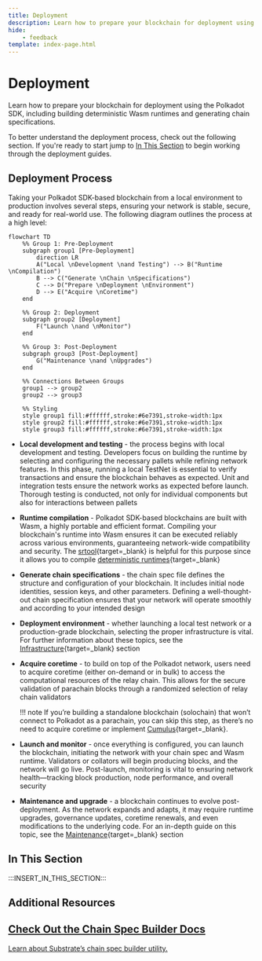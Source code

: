 ```yaml
---
title: Deployment
description: Learn how to prepare your blockchain for deployment using the Polkadot SDK, including building deterministic Wasm runtimes and generating chain specifications.
hide: 
    - feedback
template: index-page.html
---
```


# Deployment

Learn how to prepare your blockchain for deployment using the Polkadot SDK, including building deterministic Wasm runtimes and generating chain specifications.

To better understand the deployment process, check out the following section. If you're ready to start jump to [In This Section](#in-this-section) to begin working through the deployment guides.

## Deployment Process

Taking your Polkadot SDK-based blockchain from a local environment to production involves several steps, ensuring your network is stable, secure, and ready for real-world use. The following diagram outlines the process at a high level:

```mermaid
flowchart TD
    %% Group 1: Pre-Deployment
    subgraph group1 [Pre-Deployment]
        direction LR
        A("Local \nDevelopment \nand Testing") --> B("Runtime \nCompilation")
        B --> C("Generate \nChain \nSpecifications")
        C --> D("Prepare \nDeployment \nEnvironment")
        D --> E("Acquire \nCoretime")
    end
    
    %% Group 2: Deployment
    subgraph group2 [Deployment]
        F("Launch \nand \nMonitor")
    end

    %% Group 3: Post-Deployment
    subgraph group3 [Post-Deployment]
        G("Maintenance \nand \nUpgrades")
    end

    %% Connections Between Groups
    group1 --> group2
    group2 --> group3

    %% Styling
    style group1 fill:#ffffff,stroke:#6e7391,stroke-width:1px
    style group2 fill:#ffffff,stroke:#6e7391,stroke-width:1px
    style group3 fill:#ffffff,stroke:#6e7391,stroke-width:1px
```

- **Local development and testing** - the process begins with local development and testing. Developers focus on building the runtime by selecting and configuring the necessary pallets while refining network features. In this phase, running a local TestNet is essential to verify transactions and ensure the blockchain behaves as expected. Unit and integration tests ensure the network works as expected before launch. Thorough testing is conducted, not only for individual components but also for interactions between pallets

- **Runtime compilation** - Polkadot SDK-based blockchains are built with Wasm, a highly portable and efficient format. Compiling your blockchain's runtime into Wasm ensures it can be executed reliably across various environments, guaranteeing network-wide compatibility and security. The [srtool](https://github.com/paritytech/srtool){target=\_blank} is helpful for this purpose since it allows you to compile [deterministic runtimes](/develop/parachains/deployment/build-deterministic-runtime/){target=\_blank}

- **Generate chain specifications** - the chain spec file defines the structure and configuration of your blockchain. It includes initial node identities, session keys, and other parameters. Defining a well-thought-out chain specification ensures that your network will operate smoothly and according to your intended design

- **Deployment environment** - whether launching a local test network or a production-grade blockchain, selecting the proper infrastructure is vital. For further information about these topics, see the [Infrastructure](/infrastructure/){target=\_blank} section

- **Acquire coretime** - to build on top of the Polkadot network, users need to acquire coretime (either on-demand or in bulk) to access the computational resources of the relay chain. This allows for the secure validation of parachain blocks through a randomized selection of relay chain validators

    !!! note
        If you’re building a standalone blockchain (solochain) that won’t connect to Polkadot as a parachain, you can skip this step, as there’s no need to acquire coretime or implement [Cumulus](https://wiki.polkadot.network/docs/build-pdk#cumulus){target=\_blank}.

- **Launch and monitor** - once everything is configured, you can launch the blockchain, initiating the network with your chain spec and Wasm runtime. Validators or collators will begin producing blocks, and the network will go live. Post-launch, monitoring is vital to ensuring network health—tracking block production, node performance, and overall security

- **Maintenance and upgrade** - a blockchain continues to evolve post-deployment. As the network expands and adapts, it may require runtime upgrades, governance updates, coretime renewals, and even modifications to the underlying code. For an in-depth guide on this topic, see the [Maintenance](/develop/parachains/maintenance/){target=\_blank} section

## In This Section

:::INSERT_IN_THIS_SECTION:::

## Additional Resources

<div class="subsection-wrapper">
  <div class="card">
    <a href="https://paritytech.github.io/polkadot-sdk/master/staging_chain_spec_builder/index.html" target="_blank">
      <h2 class="title">Check Out the Chain Spec Builder Docs</h2>
      <p class="description">Learn about Substrate’s chain spec builder utility.</p>
    </a>
  </div>
</div>
